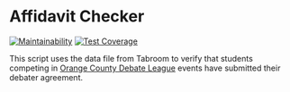 # Affidavit Checker
[![Maintainability](https://api.codeclimate.com/v1/badges/0b337c5991103df29890/maintainability)](https://codeclimate.com/github/borao/affidavit-checker/maintainability) [![Test Coverage](https://api.codeclimate.com/v1/badges/0b337c5991103df29890/test_coverage)](https://codeclimate.com/github/borao/affidavit-checker/test_coverage)

This script uses the data file from Tabroom to verify that students competing in [Orange County Debate League](https://ocdl.org) events have submitted their debater agreement.
